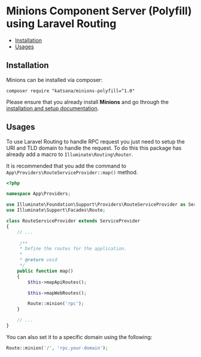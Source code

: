 Minions Component Server (Polyfill) using Laravel Routing
===================

* [Installation](#installation)
* [Usages](#usages)

## Installation

Minions can be installed via composer:

```
composer require "katsana/minions-polyfill=^1.0"
```

Please ensure that you already install **Minions** and go through the [installation and setup documentation](https://github.com/katsana/minions).

## Usages

To use Laravel Routing to handle RPC request you just need to setup the URI and TLD domain to handle the request. To do this this package has already add a macro to `Illuminate\Routing\Router`.

It is recommended that you add the command to `App\Providers\RouteServiceProvider::map()` method.

```php
<?php

namespace App\Providers;

use Illuminate\Foundation\Support\Providers\RouteServiceProvider as ServiceProvider;
use Illuminate\Support\Facades\Route;

class RouteServiceProvider extends ServiceProvider
{
    // ...
    
     /**
     * Define the routes for the application.
     *
     * @return void
     */
    public function map()
    {
        $this->mapApiRoutes();

        $this->mapWebRoutes();

        Route::minion('rpc');
    }

    // ...
}
```

You can also set it to a specific domain using the following:

```php
Route::minion('/', 'rpc.your-domain');
```
